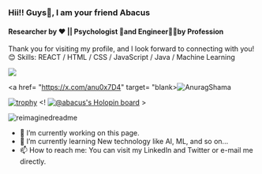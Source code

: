 ### Hii!! Guys👋, I am your friend Abacus 
#### Researcher by ❤️ || Psychologist 🧠and Engineer👨‍💻by Profession

Thank you for visiting my profile, and I look forward to connecting with you!😊
Skills:  REACT / HTML / CSS / JavaScript / Java / Machine Learning 

![](https://komarev.com/ghpvc/?username=AnuragSharma5893)

<a href= "https://x.com/anu0x7D4" target= "blank><img src="https://img.shields.io/twitter/follow/anu0x7D4?logo=twitter&style=for-the-badge" alt="AnuragShama" />

[![trophy](https://github-profile-trophy.vercel.app/?username=AnuragSharma5893)](https://github.com/AnuragSharma5893/github-profile-trophy)
<!  [![@abacus's Holopin board](https://holopin.io/api/user/board?user=abacus)](https://holopin.io/@abacus) >

<img src="https://myreadme.vercel.app/api/embed/AnuragSharma5893?panels=userstatistics,toprepositories,toplanguages,commitgraph" alt="reimaginedreadme" />

- 🔭 I’m currently working on this page. 
- 🌱 I’m currently learning New technology like AI, ML, and so on... 
- 📫 How to reach me: You can visit my LinkedIn and Twitter or e-mail me directly. 
